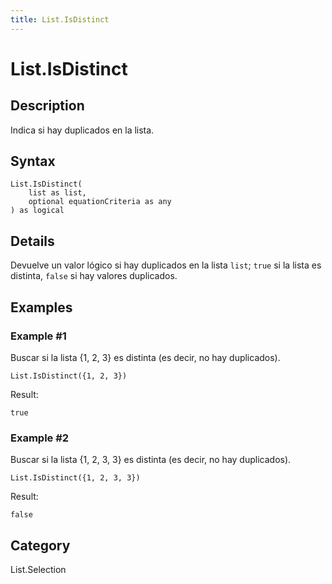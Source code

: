 ```yaml
---
title: List.IsDistinct
---
```


# List.IsDistinct


## Description

Indica si hay duplicados en la lista.


## Syntax

```powerquery
List.IsDistinct(
    list as list,
    optional equationCriteria as any
) as logical
```


## Details

Devuelve un valor lógico si hay duplicados en la lista <code>list</code>; <code>true</code> si la lista es distinta, <code>false</code> si hay valores duplicados. 


## Examples

### Example #1 
Buscar si la lista \{1, 2, 3} es distinta (es decir, no hay duplicados).
```powerquery
List.IsDistinct({1, 2, 3})
```

Result: 
```powerquery
true
```


### Example #2 
Buscar si la lista \{1, 2, 3, 3} es distinta (es decir, no hay duplicados).
```powerquery
List.IsDistinct({1, 2, 3, 3})
```

Result: 
```powerquery
false
```




## Category
List.Selection
